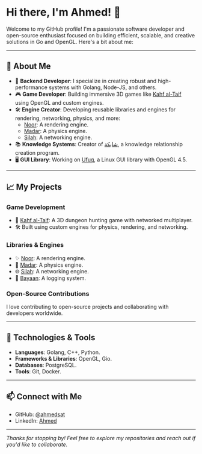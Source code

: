 # Hi there, I'm Ahmed! 👋

Welcome to my GitHub profile! I'm a passionate software developer and open-source enthusiast focused on building efficient, scalable, and creative solutions in Go and OpenGL. Here's a bit about me:

---

## 🚀 About Me
- 🌟 **Backend Developer**: I specialize in creating robust and high-performance systems with Golang, Node-JS, and others.
- 🎮 **Game Developer**: Building immersive 3D games like [Kahf al-Taif](https://github.com/ahmedsat/kahf-al-taif) using OpenGL and custom engines.
- 🛠️ **Engine Creator**: Developing reusable libraries and engines for rendering, networking, physics, and more:
  - [Noor](https://github.com/ahmedsat/noor): A rendering engine.
  - [Madar](https://github.com/ahmedsat/madar): A physics engine.
  - [Silah](https://github.com/ahmedsat/silah): A networking engine.
- 📚 **Knowledge Systems**: Creator of [شابكة](https://github.com/ahmedsat/shabaka), a knowledge relationship creation program.
- 🖥️ **GUI Library**: Working on [Ufuq](https://github.com/ahmedsat/ufuq), a Linux GUI library with OpenGL 4.5.

---

## 📈 My Projects
### Game Development
- 🎨 [Kahf al-Taif](https://github.com/ahmedsat/kahf-al-taif): A 3D dungeon hunting game with networked multiplayer.
- 🛠️ Built using custom engines for physics, rendering, and networking.

### Libraries & Engines
- ✨ [Noor](https://github.com/ahmedsat/noor): A rendering engine.
- 🔧 [Madar](https://github.com/ahmedsat/madar): A physics engine.
- 🌐 [Silah](https://github.com/ahmedsat/silah): A networking engine.
- 📜 [Bayaan](https://github.com/ahmedsat/bayaan): A logging system.

### Open-Source Contributions
I love contributing to open-source projects and collaborating with developers worldwide.

---

## 🔧 Technologies & Tools
- **Languages**: Golang, C++, Python.
- **Frameworks & Libraries**: OpenGL, Gio.
- **Databases**: PostgreSQL.
- **Tools**: Git, Docker.

---

## 📫 Connect with Me
- GitHub: [@ahmedsat](https://github.com/ahmedsat)
- LinkedIn: [Ahmed](#)

---

_Thanks for stopping by! Feel free to explore my repositories and reach out if you'd like to collaborate._
